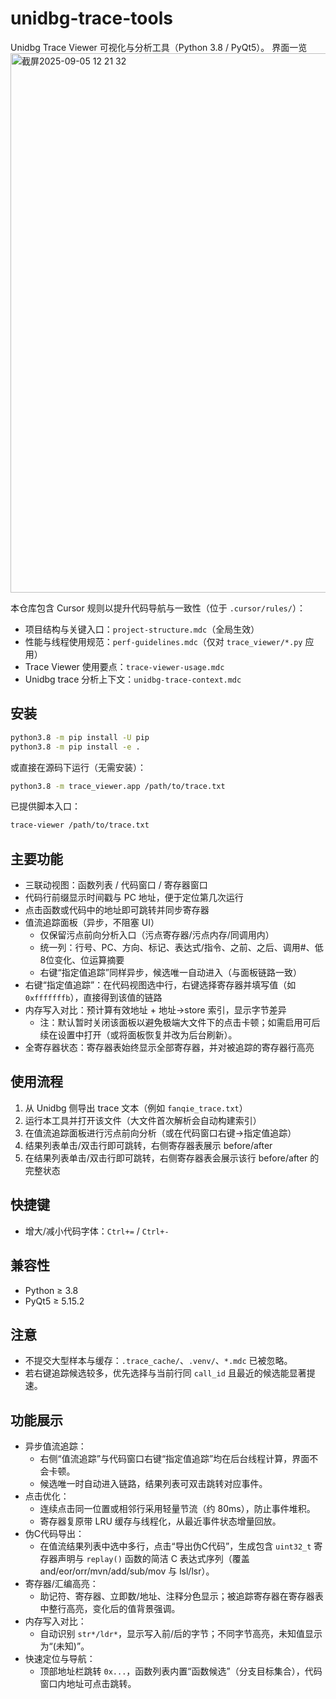 # unidbg-trace-tools

Unidbg Trace Viewer 可视化与分析工具（Python 3.8 / PyQt5）。
界面一览
<img width="1440" height="863" alt="截屏2025-09-05 12 21 32" src="https://github.com/user-attachments/assets/9bf97edf-e529-4b95-9a05-6f1581b13fe3" />

本仓库包含 Cursor 规则以提升代码导航与一致性（位于 `.cursor/rules/`）：

- 项目结构与关键入口：`project-structure.mdc`（全局生效）
- 性能与线程使用规范：`perf-guidelines.mdc`（仅对 `trace_viewer/*.py` 应用）
- Trace Viewer 使用要点：`trace-viewer-usage.mdc`
- Unidbg trace 分析上下文：`unidbg-trace-context.mdc`

## 安装

```bash
python3.8 -m pip install -U pip
python3.8 -m pip install -e .
```

或直接在源码下运行（无需安装）：

```bash
python3.8 -m trace_viewer.app /path/to/trace.txt
```

已提供脚本入口：

```bash
trace-viewer /path/to/trace.txt
```

## 主要功能

- 三联动视图：函数列表 / 代码窗口 / 寄存器窗口
- 代码行前缀显示时间戳与 PC 地址，便于定位第几次运行
- 点击函数或代码中的地址即可跳转并同步寄存器
- 值流追踪面板（异步，不阻塞 UI）
  - 仅保留污点前向分析入口（污点寄存器/污点内存/同调用内）
  - 统一列：行号、PC、方向、标记、表达式/指令、之前、之后、调用#、低8位变化、位运算摘要
  - 右键“指定值追踪”同样异步，候选唯一自动进入（与面板链路一致）
- 右键“指定值追踪”：在代码视图选中行，右键选择寄存器并填写值（如 `0xfffffffb`），直接得到该值的链路
- 内存写入对比：预计算有效地址 + 地址→store 索引，显示字节差异
  - 注：默认暂时关闭该面板以避免极端大文件下的点击卡顿；如需启用可后续在设置中打开（或将面板恢复并改为后台刷新）。
- 全寄存器状态：寄存器表始终显示全部寄存器，并对被追踪的寄存器行高亮

## 使用流程

1. 从 Unidbg 侧导出 trace 文本（例如 `fanqie_trace.txt`）
2. 运行本工具并打开该文件（大文件首次解析会自动构建索引）
3. 在值流追踪面板进行污点前向分析（或在代码窗口右键→指定值追踪）
4. 结果列表单击/双击行即可跳转，右侧寄存器表展示 before/after
5. 在结果列表单击/双击行即可跳转，右侧寄存器表会展示该行 before/after 的完整状态

## 快捷键

- 增大/减小代码字体：`Ctrl+=` / `Ctrl+-`

## 兼容性

- Python ≥ 3.8
- PyQt5 ≥ 5.15.2

## 注意

- 不提交大型样本与缓存：`.trace_cache/`、`.venv/`、`*.mdc` 已被忽略。
- 若右键追踪候选较多，优先选择与当前行同 `call_id` 且最近的候选能显著提速。

## 功能展示

- 异步值流追踪：
  - 右侧“值流追踪”与代码窗口右键“指定值追踪”均在后台线程计算，界面不会卡顿。
  - 候选唯一时自动进入链路，结果列表可双击跳转对应事件。
- 点击优化：
  - 连续点击同一位置或相邻行采用轻量节流（约 80ms），防止事件堆积。
  - 寄存器复原带 LRU 缓存与线程化，从最近事件状态增量回放。
- 伪C代码导出：
  - 在值流结果列表中选中多行，点击“导出伪C代码”，生成包含 `uint32_t` 寄存器声明与 `replay()` 函数的简洁 C 表达式序列（覆盖 and/eor/orr/mvn/add/sub/mov 与 lsl/lsr）。
- 寄存器/汇编高亮：
  - 助记符、寄存器、立即数/地址、注释分色显示；被追踪寄存器在寄存器表中整行高亮，变化后的值背景强调。
- 内存写入对比：
  - 自动识别 `str*/ldr*`，显示写入前/后的字节；不同字节高亮，未知值显示为“(未知)”。
- 快速定位与导航：
  - 顶部地址栏跳转 `0x...`，函数列表内置“函数候选”（分支目标集合），代码窗口内地址可点击跳转。

